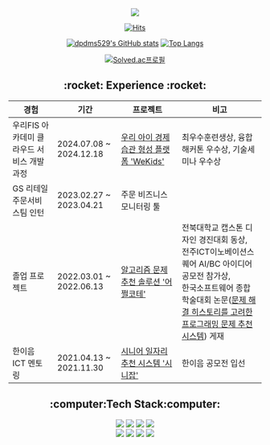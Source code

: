<div align="center">
<img src="https://capsule-render.vercel.app/api?type=waving&color=ffb6c1&height=250&section=header&text=Hi,%20I'm%20YEEUN!&fontSize=70&fontColor=ffffff" />
  
[![Hits](https://hits.seeyoufarm.com/api/count/incr/badge.svg?url=https%3A%2F%2Fgithub.com%2Fdpdms529&count_bg=%23F9A3F8&title_bg=%23555555&icon=&icon_color=%23E7E7E7&title=hits&edge_flat=false)](https://hits.seeyoufarm.com)

[![dpdms529's GitHub stats](https://github-readme-stats.vercel.app/api?username=dpdms529&count_private=true&show_icons=true&theme=swift)](https://github.com/dpdms529/github-readme-stats)
[![Top Langs](https://github-readme-stats.vercel.app/api/top-langs/?username=dpdms529&layout=compact&theme=swift&hide=jupyter%20notebook)](https://github.com/dpdms529/github-readme-stats)

[![Solved.ac프로필](http://mazassumnida.wtf/api/v2/generate_badge?boj=musiclove529)](https://solved.ac/musiclove529)

<h2>:rocket: Experience :rocket:</h2>

|경험|기간|프로젝트|비고|
|--|--|--|--|
|우리FIS 아카데미 클라우드 서비스 개발 과정|2024.07.08 ~ 2024.12.18|[우리 아이 경제 습관 형성 플랫폼 'WeKids'](https://github.com/woorifisa-projects-3rd/WeKids-BE)|최우수훈련생상, 융합해커톤 우수상, 기술세미나 우수상|
|GS 리테일 주문서비스팀 인턴|2023.02.27 ~ 2023.04.21|주문 비즈니스 모니터링 툴||
|졸업 프로젝트|2022.03.01 ~ 2022.06.13|[알고리즘 문제 추천 솔루션 '어쩔코테'](https://github.com/PSRecommender)|전북대학교 캡스톤 디자인 경진대회 동상, <br> 전주ICT이노베이션스퀘어 AI/BC 아이디어 공모전 참가상, <br> 한국소프트웨어 종합학술대회 논문([문제 해결 히스토리를 고려한 프로그래밍 문제 추천 시스템](https://www.dbpia.co.kr/journal/articleDetail?nodeId=NODE11224552)) 게재|
|한이음 ICT 멘토링|2021.04.13 ~ 2021.11.30|[시니어 일자리 추천 시스템 '시니잡'](https://github.com/dpdms529/SINIJOB)|한이음 공모전 입선|

<h2> :computer:Tech Stack:computer: </h2>
<img src="https://img.shields.io/badge/Spring-6DB33F?style=flat-square&logo=Spring&logoColor=white"/>
<img src="https://img.shields.io/badge/React-61DAFB?style=flat-square&logo=React&logoColor=white"/>
<img src="https://img.shields.io/badge/Oracle-F80000?style=flat-square&logo=Oracle&logoColor=white"/>
<img src="https://img.shields.io/badge/MySQL-4479A1?style=flat-square&logo=MySQL&logoColor=white"/>
<br>
<img src="https://img.shields.io/badge/AWS-232F3E?style=flat-square&logo=amazonwebservices&logoColor=white"/>
<img src="https://img.shields.io/badge/Docker-2496ED?style=flat-square&logo=Docker&logoColor=white"/>
<img src="https://img.shields.io/badge/Linux-FCC624?style=flat-square&logo=Linux&logoColor=white"/>
<img src="https://img.shields.io/badge/Git-F05032?style=flat-square&logo=Git&logoColor=white"/>

</div>
